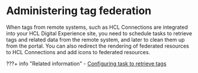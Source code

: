 # Administering tag federation

When tags from remote systems, such as HCL Connections are integrated into your HCL Digital Experience site, you need to schedule tasks to retrieve tags and related data from the remote system, and later to clean them up from the portal. You can also redirect the rendering of federated resources to HCL Connections and add icons to federated resources.

<!---
-   **[Importing federated tags and resources](../admin-system/tag_fed_admin_import.md)**  
When tags from remote systems, such as HCL Connections are integrated into HCL Digital Experience (DX), you need to schedule a task to retrieve the tags and related data from the remote system.
-   **[Cleaning up federated tags and resources](../admin-system/tag_fed_admin_cleanup.md)**  
When federated tags are no longer integrated in HCL DX, you invoke the task com.ibm.wps.cp.tagging.federation.taskhandler.FederationDeletionTaskHandler to remove unnecessary data.
-   **[Redirecting to an HCL Connections site](../admin-system/tag_fed_admin_redirect.md)**  
When a user clicks an HCL Connections resource in the result list portlet, this resource is rendered within an HCL Connections portlet, if that portlet exists and can handle this resource.
-   **[Specifying an icon for a federated resource](../admin-system/tag_fed_admin_spec_icon.md)**  
When federated resources are displayed in the Tag Results portlet, you can have them preceded by a icon. --->


???+ info "Related information"
    - [Configuring task to retrieve tags](../../../../extend_dx/integration/connections/configuration/cfg_connections_features/integrating_cnx_tags/i_coll_t_enable_lctags_task.md)

